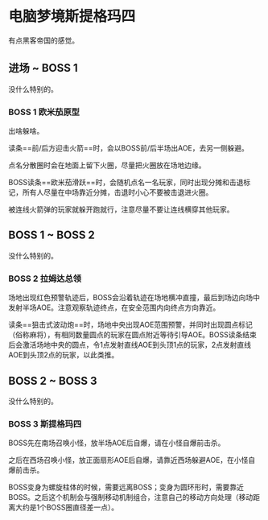 # 电脑梦境斯提格玛四

有点黑客帝国的感觉。

## 进场 ~ BOSS 1

没什么特别的。

### BOSS 1 欧米茄原型

出啥躲啥。

读条==前/后方迎击火箭==时，会以BOSS前/后半场出AOE，去另一侧躲避。

点名分散圈时会在地面上留下火圈，尽量把火圈放在场地边缘。

BOSS读条==欧米茄滑跃==时，会随机点名一名玩家，同时出现分摊和击退标记，所有人尽量在中场靠近分摊，击退时小心不要被击退进火圈。

被连线火箭弹的玩家就躲开跑就行，注意尽量不要让连线横穿其他玩家。

## BOSS 1 ~ BOSS 2 

没什么特别的。

### BOSS 2 拉姆达总领

场地出现红色预警轨迹后，BOSS会沿着轨迹在场地横冲直撞，最后到场边向场中发射半场AOE。注意观察轨迹终点，在安全范围内向终点方向靠近。

读条==狙击式波动炮==时，场地中央出现AOE范围预警，并同时出现圆点标记（俗称麻将），有相同数量圆点的玩家在圆点附近等待引导AOE。BOSS读条结束后会激活场地中央的圆点，令1点发射直线AOE到头顶1点的玩家，2点发射直线AOE到头顶2点的玩家，以此类推。

## BOSS 2 ~ BOSS 3

没什么特别的。

### BOSS 3 斯提格玛四

BOSS先在南场召唤小怪，放半场AOE后自爆，请在小怪自爆前击杀。

之后在西场召唤小怪，放正面扇形AOE后自爆，请靠近西场躲避AOE，在小怪自爆前击杀。

BOSS变身为螺旋柱体的时候，需要远离BOSS；变身为圆环形时，需要靠近BOSS。之后这个机制会与强制移动机制组合，注意自己的移动方向处理（移动距离大约是1个BOSS圈直径差一点）。